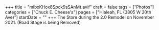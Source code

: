 +++
title = "mibxKHox8Spck9sSAnMt.avif"
draft = false
tags = ["Photos"]
categories = ["Chuck E. Cheese's"]
pages = ["Hialeah, FL (3805 W 20th Ave)"]
startDate = ""
+++
The Store during the 2.0 Remodel on November 2021. (Road Stage is being Removed)
